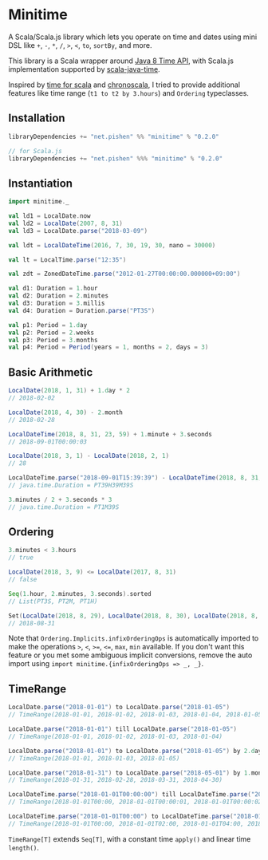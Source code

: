 # Minitime

A Scala/Scala.js library which lets you operate on time and dates using mini DSL like `+`, `-`, `*`, `/`, `>`, `<`, `to`, `sortBy`, and more.

This library is a Scala wrapper around [Java 8 Time API](https://docs.oracle.com/javase/8/docs/api/java/time/package-summary.html), with Scala.js implementation supported by [scala-java-time](http://cquiroz.github.io/scala-java-time/).

Inspired by [time for scala](https://github.com/johanandren/timeforscala) and [chronoscala](https://github.com/opt-tech/chronoscala), I tried to provide additional features like time range (`t1 to t2 by 3.hours`) and `Ordering` typeclasses.

## Installation

``` scala
libraryDependencies += "net.pishen" %% "minitime" % "0.2.0"

// for Scala.js
libraryDependencies += "net.pishen" %%% "minitime" % "0.2.0"
```

## Instantiation

``` scala
import minitime._

val ld1 = LocalDate.now
val ld2 = LocalDate(2007, 8, 31)
val ld3 = LocalDate.parse("2018-03-09")

val ldt = LocalDateTime(2016, 7, 30, 19, 30, nano = 30000)

val lt = LocalTime.parse("12:35")

val zdt = ZonedDateTime.parse("2012-01-27T00:00:00.000000+09:00")

val d1: Duration = 1.hour
val d2: Duration = 2.minutes
val d3: Duration = 3.millis
val d4: Duration = Duration.parse("PT3S")

val p1: Period = 1.day
val p2: Period = 2.weeks
val p3: Period = 3.months
val p4: Period = Period(years = 1, months = 2, days = 3)
```

## Basic Arithmetic

``` scala
LocalDate(2018, 1, 31) + 1.day * 2
// 2018-02-02

LocalDate(2018, 4, 30) - 2.month
// 2018-02-28

LocalDateTime(2018, 8, 31, 23, 59) + 1.minute + 3.seconds
// 2018-09-01T00:00:03

LocalDate(2018, 3, 1) - LocalDate(2018, 2, 1)
// 28

LocalDateTime.parse("2018-09-01T15:39:39") - LocalDateTime(2018, 8, 31, 0, 0)
// java.time.Duration = PT39H39M39S

3.minutes / 2 + 3.seconds * 3
// java.time.Duration = PT1M39S
```

## Ordering

``` scala
3.minutes < 3.hours
// true

LocalDate(2018, 3, 9) <= LocalDate(2017, 8, 31)
// false

Seq(1.hour, 2.minutes, 3.seconds).sorted
// List(PT3S, PT2M, PT1H)

Set(LocalDate(2018, 8, 29), LocalDate(2018, 8, 30), LocalDate(2018, 8, 31)).max
// 2018-08-31
```

Note that `Ordering.Implicits.infixOrderingOps` is automatically imported to make the operations `>`, `<`, `>=`, `<=`, `max`, `min` available. If you don't want this feature or you met some ambiguous implicit conversions, remove the auto import using `import minitime.{infixOrderingOps => _, _}`.

## TimeRange

``` scala
LocalDate.parse("2018-01-01") to LocalDate.parse("2018-01-05")
// TimeRange(2018-01-01, 2018-01-02, 2018-01-03, 2018-01-04, 2018-01-05)

LocalDate.parse("2018-01-01") till LocalDate.parse("2018-01-05")
// TimeRange(2018-01-01, 2018-01-02, 2018-01-03, 2018-01-04)

LocalDate.parse("2018-01-01") to LocalDate.parse("2018-01-05") by 2.days
// TimeRange(2018-01-01, 2018-01-03, 2018-01-05)

LocalDate.parse("2018-01-31") to LocalDate.parse("2018-05-01") by 1.month
// TimeRange(2018-01-31, 2018-02-28, 2018-03-31, 2018-04-30)

LocalDateTime.parse("2018-01-01T00:00:00") till LocalDateTime.parse("2018-01-01T00:00:03")
// TimeRange(2018-01-01T00:00, 2018-01-01T00:00:01, 2018-01-01T00:00:02)

LocalDateTime.parse("2018-01-01T00:00") to LocalDateTime.parse("2018-01-01T06:00") by 2.hour
// TimeRange(2018-01-01T00:00, 2018-01-01T02:00, 2018-01-01T04:00, 2018-01-01T06:00)
```

`TimeRange[T]` extends `Seq[T]`, with a constant time `apply()` and linear time `length()`.
